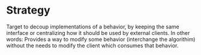 # Strategy

Target to decoup implementations of a behavior, by keeping the same interface or centralizing how 
it should be used by external clients. In other words: Provides a way to modify some behavior (interchange the algorithim) without the needs to modify the client which consumes that behavior.